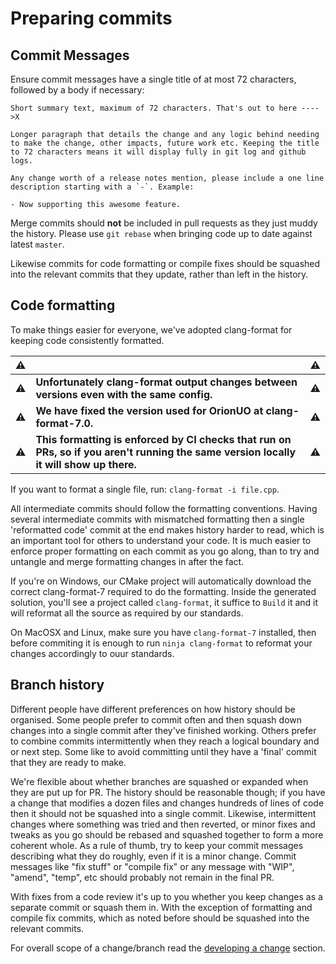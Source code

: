 # Preparing commits

## Commit Messages

Ensure commit messages have a single title of at most 72 characters, followed by a body if necessary:

```
Short summary text, maximum of 72 characters. That's out to here ---->X

Longer paragraph that details the change and any logic behind needing
to make the change, other impacts, future work etc. Keeping the title
to 72 characters means it will display fully in git log and github logs.

Any change worth of a release notes mention, please include a one line
description starting with a `-`. Example:

- Now supporting this awesome feature.
```

Merge commits should **not** be included in pull requests as they just muddy the history. Please use `git rebase` when bringing code up to date against latest `master`.

Likewise commits for code formatting or compile fixes should be squashed into the relevant commits that they update, rather than left in the history.

## Code formatting

To make things easier for everyone, we've adopted clang-format for keeping code consistently formatted.

| :warning: |                                                                                                                                         | :warning: |
| --------- | --------------------------------------------------------------------------------------------------------------------------------------- | --------- |
| :warning: | **Unfortunately clang-format output changes between versions even with the same config.**                                               | :warning: |
| :warning: | **We have fixed the version used for OrionUO at clang-format-7.0.**                     | :warning: |
| :warning: | **This formatting is enforced by CI checks that run on PRs, so if you aren't running the same version locally it will show up there.**  | :warning: |

If you want to format a single file, run: `clang-format -i file.cpp`.

All intermediate commits should follow the formatting conventions. Having several intermediate commits with mismatched formatting then a single 'reformatted code' commit at the end makes history harder to read, which is an important tool for others to understand your code. It is much easier to enforce proper formatting on each commit as you go along, than to try and untangle and merge formatting changes in after the fact.

If you're on Windows, our CMake project will automatically download the correct clang-format-7 required to do the formatting.
Inside the generated solution, you'll see a project called `clang-format`, it suffice to `Build` it and it will reformat all the source as required by our standards.

On MacOSX and Linux, make sure you have `clang-format-7` installed, then before commiting it is enough to run `ninja clang-format` to reformat your changes accordingly to ouur standards.

## Branch history

Different people have different preferences on how history should be organised. Some people prefer to commit often and then squash down changes into a single commit after they've finished working. Others prefer to combine commits intermittently when they reach a logical boundary and or next step. Some like to avoid committing until they have a 'final' commit that they are ready to make.

We're flexible about whether branches are squashed or expanded when they are put up for PR. The history should be reasonable though; if you have a change that modifies a dozen files and changes hundreds of lines of code then it should not be squashed into a single commit. Likewise, intermittent changes where something was tried and then reverted, or minor fixes and tweaks as you go should be rebased and squashed together to form a more coherent whole. As a rule of thumb, try to keep your commit messages describing what they do roughly, even if it is a minor change. Commit messages like "fix stuff" or "compile fix" or any message with "WIP", "amend", "temp", etc should probably not remain in the final PR.

With fixes from a code review it's up to you whether you keep changes as a separate commit or squash them in. With the exception of formatting and compile fix commits, which as noted before should be squashed into the relevant commits.

For overall scope of a change/branch read the [developing a change](Developing-Change.md) section.

